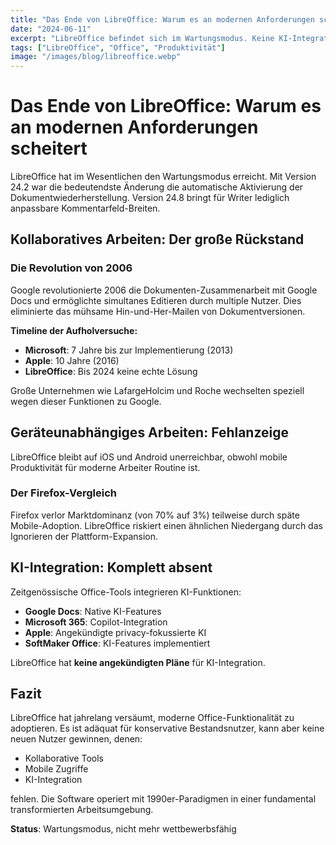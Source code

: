 ```yaml
---
title: "Das Ende von LibreOffice: Warum es an modernen Anforderungen scheitert"
date: "2024-06-11"
excerpt: "LibreOffice befindet sich im Wartungsmodus. Keine KI-Integration, keine Kollaboration, keine Mobile-Apps – die Office-Suite der 90er Jahre in einer modernen Arbeitswelt."
tags: ["LibreOffice", "Office", "Produktivität"]
image: "/images/blog/libreoffice.webp"
---
```


# Das Ende von LibreOffice: Warum es an modernen Anforderungen scheitert

LibreOffice hat im Wesentlichen den Wartungsmodus erreicht. Mit Version 24.2 war die bedeutendste Änderung die automatische Aktivierung der Dokumentwiederherstellung. Version 24.8 bringt für Writer lediglich anpassbare Kommentarfeld-Breiten.

## Kollaboratives Arbeiten: Der große Rückstand

### Die Revolution von 2006

Google revolutionierte 2006 die Dokumenten-Zusammenarbeit mit Google Docs und ermöglichte simultanes Editieren durch multiple Nutzer. Dies eliminierte das mühsame Hin-und-Her-Mailen von Dokumentversionen.

**Timeline der Aufholversuche:**
- **Microsoft**: 7 Jahre bis zur Implementierung (2013)
- **Apple**: 10 Jahre (2016)
- **LibreOffice**: Bis 2024 keine echte Lösung

Große Unternehmen wie LafargeHolcim und Roche wechselten speziell wegen dieser Funktionen zu Google.

## Geräteunabhängiges Arbeiten: Fehlanzeige

LibreOffice bleibt auf iOS und Android unerreichbar, obwohl mobile Produktivität für moderne Arbeiter Routine ist.

### Der Firefox-Vergleich

Firefox verlor Marktdominanz (von 70% auf 3%) teilweise durch späte Mobile-Adoption. LibreOffice riskiert einen ähnlichen Niedergang durch das Ignorieren der Plattform-Expansion.

## KI-Integration: Komplett absent

Zeitgenössische Office-Tools integrieren KI-Funktionen:

- **Google Docs**: Native KI-Features
- **Microsoft 365**: Copilot-Integration
- **Apple**: Angekündigte privacy-fokussierte KI
- **SoftMaker Office**: KI-Features implementiert

LibreOffice hat **keine angekündigten Pläne** für KI-Integration.

## Fazit

LibreOffice hat jahrelang versäumt, moderne Office-Funktionalität zu adoptieren. Es ist adäquat für konservative Bestandsnutzer, kann aber keine neuen Nutzer gewinnen, denen:

- Kollaborative Tools
- Mobile Zugriffe
- KI-Integration

fehlen. Die Software operiert mit 1990er-Paradigmen in einer fundamental transformierten Arbeitsumgebung.

**Status**: Wartungsmodus, nicht mehr wettbewerbsfähig
